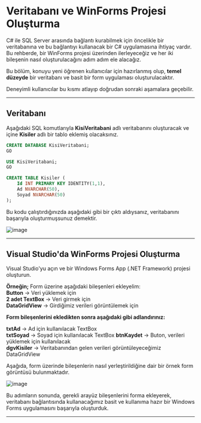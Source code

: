 # Veritabanı ve WinForms Projesi Oluşturma

C# ile SQL Server arasında bağlantı kurabilmek için öncelikle bir veritabanına ve bu bağlantıyı kullanacak bir C# uygulamasına ihtiyaç vardır.
Bu rehberde, bir WinForms projesi üzerinden ilerleyeceğiz ve her iki bileşenin nasıl oluşturulacağını adım adım ele alacağız.

Bu bölüm, konuyu yeni öğrenen kullanıcılar için hazırlanmış olup, **temel düzeyde** bir veritabanı ve basit bir form uygulaması oluşturulacaktır.

Deneyimli kullanıcılar bu kısmı atlayıp doğrudan sonraki aşamalara geçebilir.

---

## Veritabanı

Aşağıdaki SQL komutlarıyla **KisiVeritabani** adlı veritabanını oluşturacak ve içine **Kisiler** adlı bir tablo eklemiş olacaksınız.

```sql
CREATE DATABASE KisiVeritabani;
GO

USE KisiVeritabani;
GO

CREATE TABLE Kisiler (
    Id INT PRIMARY KEY IDENTITY(1,1),
    Ad NVARCHAR(50),
    Soyad NVARCHAR(50)
);
```

Bu kodu çalıştırdığınızda aşağıdaki gibi bir çıktı aldıysanız, veritabanını başarıyla oluşturmuşsunuz demektir.

![image](https://github.com/user-attachments/assets/c1bd09d5-ecc5-4ee7-ab73-cd7c072d427a)

---

## Visual Studio'da WinForms Projesi Oluşturma

Visual Studio'yu açın ve bir Windows Forms App (.NET Framework) projesi oluşturun.

**Örneğin;** Form üzerine aşağıdaki bileşenleri ekleyelim:  
**Button** → Veri yüklemek için  
**2 adet TextBox** → Veri girmek için  
**DataGridView** → Girdiğimiz verileri görüntülemek için

**Form bileşenlerini ekledikten sonra aşağıdaki gibi adlandırınız:**

**txtAd** → Ad için kullanılacak TextBox  
**txtSoyad** → Soyad için kullanılacak TextBox
**btnKaydet** → Buton, verileri yüklemek için kullanılacak  
**dgvKisiler** → Veritabanından gelen verileri görüntüleyeceğimiz DataGridView


Aşağıda, form üzerinde bileşenlerin nasıl yerleştirildiğine dair bir örnek form görüntüsü bulunmaktadır.

![image](https://github.com/user-attachments/assets/822fa1a8-81d1-4627-9e4e-077a8ce05061)

Bu adımların sonunda, gerekli arayüz bileşenlerini forma ekleyerek, veritabanı bağlantısında kullanacağımız basit ve kullanıma hazır bir Windows Forms uygulamasını başarıyla oluşturduk.

---